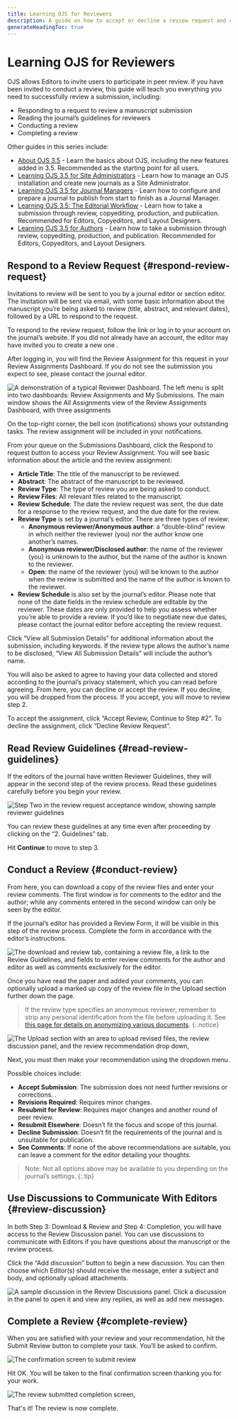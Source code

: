 ```yaml
---
title: Learning OJS for Reviewers
description: A guide on how to accept or decline a review request and complete a peer review for an OJS journal.
generateHeadingToc: true
---
```


# Learning OJS for Reviewers
OJS allows Editors to invite users to participate in peer review. If you have been invited to conduct a review, this guide will teach you everything you need to successfully review a submission, including:
* Responding to a request to review a manuscript submission 
* Reading the journal’s guidelines for reviewers 
* Conducting a review 
* Completing a review

Other guides in this series include:
* [About OJS 3.5](../about-ojs/en/) - Learn the basics about OJS, including the new features added in 3.5. Recommended as the starting point for all users.
* [Learning OJS 3.5 for Site Administrators](../site-admin/en/) - Learn how to manage an OJS installation and create new journals as a Site Administrator.
* [Learning OJS 3.5 for Journal Managers](../journal-manager/en/) - Learn how to configure and prepare a journal to publish from start to finish as a Journal Manager. 
* [Learning OJS 3.5: The Editorial Workflow](../editorial-workflow/en/) - Learn how to take a submission through review, copyediting, production, and publication. Recommended for Editors, Copyeditors, and Layout Designers.
* [Learning OJS 3.5 for Authors](../authors/en/) - Learn how to take a submission through review, copyediting, production, and publication. Recommended for Editors, Copyeditors, and Layout Designers.

## Respond to a Review Request {#respond-review-request}
Invitations to review will be sent to you by a journal editor or section editor. The invitation will be sent via email, with some basic information about the manuscript you’re being asked to review (title, abstract, and relevant dates), followed by a URL to respond to the request.

To respond to the review request, follow the link or log in to your account on the journal’s website. If you did not already have an account, the editor may have invited you to create a new one . 

After logging in, you will find the Review Assignment for this request in your Review Assignments Dashboard. If you do not see the submission you expect to see, please contact the journal editor.

![A demonstration of a typical Reviewer Dashboard. The left menu is split into two dashboards: Review Assignments and My Submissions. The main window shows the All Assignments view of the Review Assignments Dashboard, with three assignments](./assets/reviewer-dashboard-3.5.png)

On the top-right corner, the bell icon (notifications) shows your outstanding tasks. The review assignment will be included in your notifications.

From your queue on the Submissions Dashboard, click the Respond to request button to access your Review Assignment. You will see basic information about the article and the review assignment:
* **Article Title**: The title of the manuscript to be reviewed.
* **Abstract**: The abstract of the manuscript to be reviewed. 
* **Review Type**: The type of review you are being asked to conduct. 
* **Review Files**: All relevant files related to the manuscript.
* **Review Schedule**: The date the review request was sent, the due date for a response to the review request, and the due date for the review.
* **Review Type** is set by a journal’s editor. There are three types of review:
  * **Anonymous reviewer/Anonymous author**: a “double-blind” review in which neither the reviewer (you) nor the author know one another’s names.
  * **Anonymous reviewer/Disclosed author**: the name of the reviewer (you) is unknown to the author, but the name of the author is known to the reviewer.
  * **Open**: the name of the reviewer (you) will be known to the author when the review is submitted and the name of the author is known to the reviewer.
* **Review Schedule** is also set by the journal’s editor. Please note that none of the date fields in the review schedule are editable by the reviewer. These dates are only provided to help you assess whether you’re able to provide a review. If you’d like to negotiate new due dates, please contact the journal editor before accepting the review request.

Click “View all Submission Details” for additional information about the submission, including keywords. If the review type allows the author’s name to be disclosed, “View All Submission Details” will include the author’s name.

You will also be asked to agree to having your data collected and stored according to the journal’s privacy statement, which you can read before agreeing.
From here, you can decline or accept the review. If you decline, you will be dropped from the process. If you accept, you will move to review step 2.

To accept the assignment, click “Accept Review, Continue to Step #2”. To decline the assignment, click “Decline Review Request”.


## Read Review Guidelines {#read-review-guidelines}
If the editors of the journal have written Reviewer Guidelines, they will appear in the second step of the review process. Read these guidelines carefully before you begin your review.


![Step Two in the review request acceptance window, showing sample reviewer guidelines](./assets/reviewer-guidelines-3.5.png)

You can review these guidelines at any time even after proceeding by clicking on the “2. Guidelines” tab.

Hit **Continue** to move to step 3.


## Conduct a Review {#conduct-review}
From here, you can download a copy of the review files and enter your review comments. The first window is for comments to the editor and the author; while any comments entered in the second window can only be seen by the editor.

If the journal’s editor has provided a Review Form, it will be visible in this step of the review process. Complete the form in accordance with the editor’s instructions.

![The download and review tab, containing a review file, a link to the Review Guidelines, and fields to enter review comments for the author and editor as well as comments exclusively for the editor.](./assets/reviewer-download-review-3.5.png)

Once you have read the paper and added your comments, you can optionally upload a marked up copy of the review file in the Upload section further down the page. 

> If the review type specifies an anonymous reviewer, remember to strip any personal identification from the file before uploading it. See [this page for details on anonymizing various documents](https://authorservices.taylorandfrancis.com/publishing-your-research/peer-review/anonymous-peer-review/).
{:.notice}

![The Upload section with an area to upload revised files, the review discussion panel, and the review recommendation drop down,](./assets/reviewer-recommendations-3.5.png)

Next, you must then make your recommendation using the dropdown menu.

Possible choices include:
* **Accept Submission**:  The submission does not need further revisions or corrections. .
* **Revisions Required**: Requires minor changes.
* **Resubmit for Review**: Requires major changes and another round of peer review.
* **Resubmit Elsewhere**: Doesn’t fit the focus and scope of this journal.
* **Decline Submission**: Doesn’t fit the requirements of the journal and is unsuitable for publication.
* **See Comments**: If none of the above recommendations are suitable, you can leave a comment for the editor detailing your thoughts.

> Note: Not all options above may be available to you depending on the journal’s settings.
{:.tip}

## Use Discussions to Communicate With Editors {#review-discussion}
In both Step 3: Download & Review and Step 4: Completion, you will have access to the Review Discussion panel. You can use discussions to communicate with Editors if you have questions about the manuscript or the review process.

Click the “Add discussion” button to begin a new discussion. You can then choose which Editor(s) should receive the message, enter a subject and body, and optionally upload attachments.

![A sample discussion in the Review Discussions panel.](./assets/review-discussion-3.5.png)
Click a discussion in the panel to open it and view any replies, as well as add new messages.

## Complete a Review {#complete-review}

When you are satisfied with your review and your recommendation, hit the Submit Review button to complete your task. You’ll be asked to confirm.

![The confirmation screen to submit review](./assets/reviewer-confirmation-3.5.png)

Hit OK. You will be taken to the final confirmation screen thanking you for your work.

![The review submitted completion screen,](./assets/reviewer-review-complete-3.5.png)

That's it! The review is now complete.


